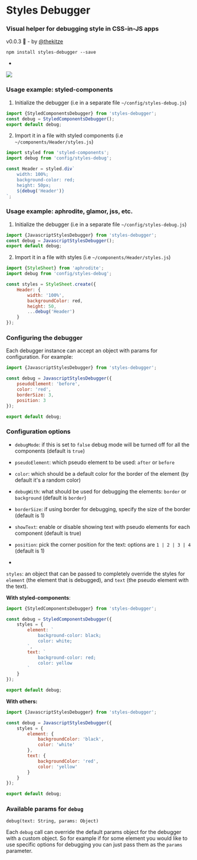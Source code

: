 # Styles Debugger
### Visual helper for debugging style in CSS-in-JS apps
  
v0.0.3 🎉 - by [@thekitze](http://kitze.io)

```npm install styles-debugger --save```

-

![](https://i.imgur.com/ceORWWQ.png)
### Usage example: styled-components

1. Initialize the debugger (i.e in a separate file ```~/config/styles-debug.js```)

```js
import {StyledComponentsDebugger} from 'styles-debugger';
const debug = StyledComponentsDebugger();
export default debug;
```

2. Import it in a file with styled components (i.e ```~/components/Header/styles.js```)

```js
import styled from 'styled-components';
import debug from 'config/styles-debug';

const Header = styled.div`
	width: 100%;
	background-color: red;
	height: 50px;
	${debug('Header')}
`;

```

### Usage example: aphrodite, glamor, jss, etc.

1. Initialize the debugger (i.e in a separate file ```~/config/styles-debug.js```)

```js
import {JavascriptStylesDebugger} from 'styles-debugger';
const debug = JavascriptStylesDebugger();
export default debug;
```

2. Import it in a file with styles (i.e ```~/components/Header/styles.js```)

```js
import {StyleSheet} from 'aphrodite';
import debug from 'config/styles-debug';

const styles = StyleSheet.create({
	Header: {
		width: '100%',
		backgroundColor: red,
		height: 50,
		...debug('Header')
	}
});
```


### Configuring the debugger
Each debugger instance can accept an object with params for configuration. For example:

```js
import {JavascriptStylesDebugger} from 'styles-debugger';

const debug = JavascriptStylesDebugger({
	pseudoElement: 'before',
	color: 'red',
	borderSize: 3,
	position: 3
});

export default debug;
```

### Configuration options
- ```debugMode```: if this is set to ```false``` debug mode will be turned off for all the components (default is ```true```)
- ```pseudoElement```: which pseudo element to be used: ```after``` or ```before```
- ```color```: which should be a default color for the border of the element (by default it's a random color)
- ```debugWith```: what should be used for debugging the elements: ```border``` or ```background``` (default is ```border```)
- ```borderSize```: if using border for debugging, specify the size of the border (default is 1)
- ```showText```: enable or disable showing text with pseudo elements for each component (default is true)
- ```position```: pick the corner position for the text: options are ```1 | 2 | 3 | 4``` (default is 1) 
 
 -
```styles```: an object that can be passed to completely override the styles for ```element``` (the element that is debugged), and ```text``` (the pseudo element with the text).

**With styled-components**:

```js
import {StyledComponentsDebugger} from 'styles-debugger';

const debug = StyledComponentsDebugger({
	styles = {
		element: `
			background-color: black;
			color: white;
		`,
		text: `
			background-color: red;
			color: yellow
		`
	}
});

export default debug;
```

**With others:**

```js
import {JavascriptStylesDebugger} from 'styles-debugger';

const debug = JavascriptStylesDebugger({
	styles = {
		element: {
			backgroundColor: 'black',
			color: 'white'
		},
		text: {
			backgroundColor: 'red',
			color: 'yellow'
		}
	}
});

export default debug;
```

### Available params for ```debug```
```debug(text: String, params: Object)```

Each ```debug``` call can override the default params object for the debugger with a custom object. So for example if for some element you would like to use specific options for debugging you can just pass them as the ```params``` parameter. 
